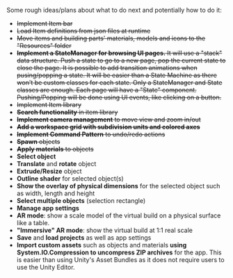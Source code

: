 Some rough ideas/plans about what to do next and potentially how to do it:
- ~~Implement Item bar~~
- ~~Load Item definitions from json files at runtime~~
- ~~Move items and building parts' materials, models and icons to the "Resources" folder~~
- ~~**Implement a StateManager for browsing UI pages.** It will use a "stack" data structure. Push a state to go to a new page, pop the current state to close the page. It is possible to add transition animations when pusing/popping a state. It will be easier than a State Machine as there won't be custom classes for each state. Only a StateManager and State classes are enough. Each page will have a "State" component. Pushing/Popping will be done using UI events, like clicking on a button.~~
- ~~Implement Item library~~
- ~~**Search functionality** in item library~~
- ~~**Implement camera management** to move view and zoom in/out~~
- ~~**Add a workspace grid with subdivision units and colored axes**~~
- ~~**Implement Command Pattern** to undo/redo actions~~
- ~~**Spawn** objects~~
- ~~**Apply materials** to objects~~
- **Select object**
- **Translate** and **rotate** object
- **Extrude/Resize** object
- **Outline shader** for selected object(s)
- **Show the overlay of physical dimensions** for the selected object such as width, length and height
- **Select multiple objects** (selection rectangle)
- **Manage app settings**
- **AR mode**: show a scale model of the virtual build on a physical surface like a table.
- **"Immersive" AR mode**: show the virtual build at 1:1 real scale
- **Save** and **load projects** as well as app settings
- **Import custom assets** such as objects and materials **using System.IO.Compression to uncompress ZIP archives** for the app. This is easier than using Unity's Asset Bundles as it does not require users to use the Unity Editor.
